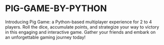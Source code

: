 # PIG-GAME-BY-PYTHON
Introducing Pig Game: a Python-based multiplayer experience for 2 to 4 players. Roll the dice, accumulate points, and strategize your way to victory in this engaging and interactive game. Gather your friends and embark on an unforgettable gaming journey today! 
